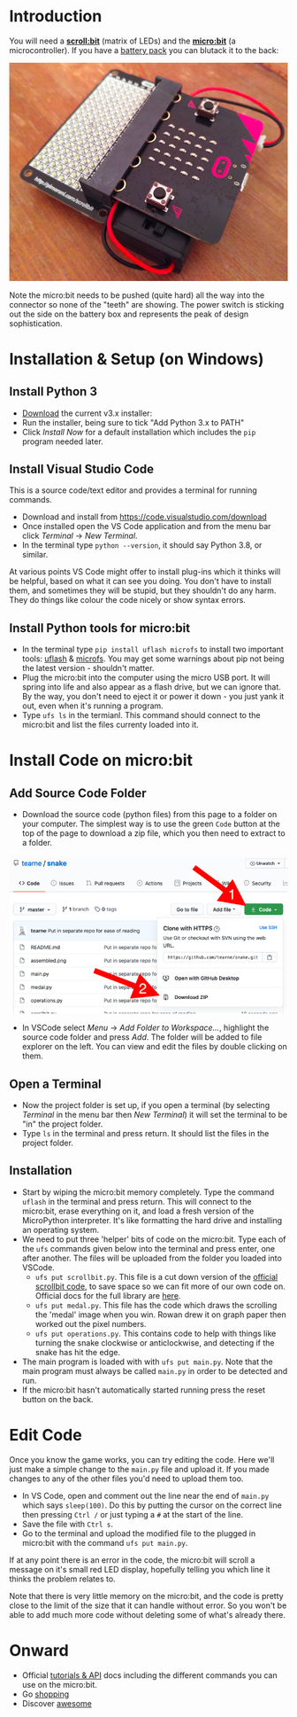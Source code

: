 # Introduction

You will need a [**scroll:bit**](https://coolcomponents.co.uk/products/scroll-bit) (matrix of LEDs) and the [**micro:bit**](https://coolcomponents.co.uk/products/bbc-micro-bit-official-board-only) (a microcontroller).  If you have a  [battery pack](https://coolcomponents.co.uk/collections/micro-bit/products/battery-holder-with-switch-and-lid-2x-aaa-with-2-pin-jst-connector-for-bbc-micro-bit) you can blutack it to the back:

![assembled.png](assembled.png)

Note the micro:bit needs to be pushed (quite hard) all the way into the connector so none of the "teeth" are showing.  The power switch is sticking out the side on the battery box and represents the peak of design sophistication.

# Installation & Setup (on Windows)

## Install Python 3

* [Download](https://www.python.org/downloads/windows/) the current v3.x installer: 
* Run the installer, being sure to tick "Add Python 3.x to PATH"
* Click *Install Now* for a default installation which includes the `pip` program needed later.

## Install Visual Studio Code
This is a source code/text editor and  provides a terminal for running commands.

* Download and install from https://code.visualstudio.com/download
* Once installed open the VS Code application and from the menu bar click *Terminal* -> *New Terminal*.
* In the terminal type `python --version`, it should say Python 3.8, or similar.

At various points VS Code might offer to install plug-ins which it thinks will be helpful, based on what it can see you doing.  You don't have to install them, and sometimes they will be stupid, but they shouldn't  do any harm.  They do things like colour the code nicely or show syntax errors.

## Install Python tools for micro:bit
* In the terminal type `pip install uflash microfs` to install two important tools: [uflash](https://pypi.org/project/uflash/) & [microfs](https://pypi.org/project/microfs/).  You may get some warnings about pip not being the latest version - shouldn't matter.
* Plug the micro:bit into the computer using the micro USB port.  It will spring into life and also appear as a  flash drive, but we can ignore that.  By the way, you don't need to eject it or power it down - you just yank it out, even when it's running a program.
* Type `ufs ls` in the termianl.  This command should connect to the micro:bit and list the files currenty loaded into it.

# Install Code on micro:bit

## Add Source Code Folder
* Download the source code (python files) from this page to a folder on your computer.  The simplest way is to use the green `Code` button at the top of the page to download a zip file, which you then need to extract to a folder.

![download.png](download.png)

* In VSCode select *Menu* -> *Add Folder to Workspace...*, highlight the source code folder and press *Add*.  The folder will be added to file explorer on the left. You can view and edit the files by double clicking on them.

## Open a Terminal
* Now the project folder is set up, if you open a terminal (by selecting *Terminal* in the menu bar then *New Terminal*) it will set the terminal to be "in" the project folder.
* Type `ls` in the terminal and press return.  It should list the files in the project folder.

## Installation
* Start by wiping the micro:bit memory completely.  Type the command `uflash` in the terminal and press return.  This will connect to the micro:bit, erase everything on it, and load a fresh version of the MicroPython interpreter.  It's like formatting the hard drive and installing an operating system.
* We need to put three 'helper' bits of code on the micro:bit.  Type each of the `ufs` commands given below into the terminal and press enter, one after another. The files will be uploaded from the folder you loaded into VSCode.
  * `ufs put scrollbit.py`.  This file is a cut down version of the [official scrollbit code](https://github.com/pimoroni/micropython-scrollbit/blob/master/library/scrollbit.source.py), to save space so we can fit more of our own code on.  Official docs for the full library are [here](https://github.com/pimoroni/micropython-scrollbit).
  * `ufs put medal.py`.  This file has the code which draws the scrolling the 'medal' image when you win.  Rowan drew it on graph paper then worked out the pixel numbers.
  * `ufs put operations.py`.  This contains code to help with things like turning the snake clockwise or anticlockwise, and detecting if the snake has hit the edge.
* The main program is loaded with with `ufs put main.py`.  Note that the main program must always be called `main.py` in order to be detected and run.
* If the micro:bit hasn't automatically started running press the reset button on the back.

# Edit Code
Once you know the game works, you can try editing the code.  Here we'll just make a simple change to the `main.py` file and upload it.  If you made changes to any of the other files you'd need to upload them too.

* In VS Code, open and comment out the line near the end of `main.py` which says `sleep(100)`.  Do this by putting the cursor on the correct line then pressing `Ctrl /` or just typing a `#` at the start of the line.
* Save the file with `Ctrl s`.
* Go to the terminal and upload the modified file to the plugged in micro:bit with the command `ufs put main.py`.

If at any point there is an error in the code, the micro:bit will scroll a message on it's small red LED display, hopefully telling you which line it thinks the problem relates to.

Note that there is very little memory on the micro:bit, and the code is pretty close to the limit of the size that it can handle without error.  So you won't be able to add much more code without deleting some of what's already there.

# Onward

* Official [tutorials & API](https://microbit-micropython.readthedocs.io/en/latest/tutorials/hello.html) docs including the different commands you can use on the micro:bit.
* Go [shopping](https://coolcomponents.co.uk/collections/micro-bit)
* Discover [awesome](https://github.com/carlosperate/awesome-microbit)


